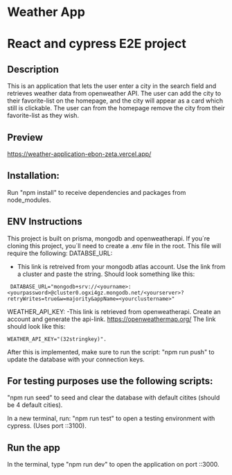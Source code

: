 # Weather App

# React and cypress E2E project

## Description
This is an application that lets the user enter a city in the search field and retrieves weather data from openweather API. The user can add the city to their favorite-list on the homepage, and the city will appear as a card which still is clickable. The user can from the homepage remove the city from their favorite-list as they wish. 

## Preview
https://weather-application-ebon-zeta.vercel.app/


## Installation:
Run "npm install" to receive dependencies and packages from node_modules.

## ENV Instructions

This project is built on prisma, mongodb and openweatherapi. If you´re cloning this project, you´ll need to create a .env file in the root. This file will require the following:
DATABSE_URL:
- This link is retreived from your mongodb atlas account. Use the link from a cluster and paste the string. Should look something like this:



```
 DATABASE_URL="mongodb+srv://<yourname>:<yourpassword>@cluster0.ogxi4gz.mongodb.net/<yourserver>?retryWrites=true&w=majority&appName=<yourclustername>"
```
WEATHER_API_KEY:
-This link is retrieved from openweatherapi. Create an account and generate the api-link. https://openweathermap.org/
The link should look like this:
```
WEATHER_API_KEY="(32stringkey)".
```

After this is implemented, make sure to run the script: 
"npm run push" to update the database with your connection keys.

## For testing purposes use the following scripts: 
"npm run seed" to seed and clear the database with default citites (should be 4 default cities).

In a new terminal, run:
"npm run test" to open a testing environment with cypress. (Uses port ::3100).

## Run the app
In the terminal, type "npm run dev" to open the application on port ::3000.

